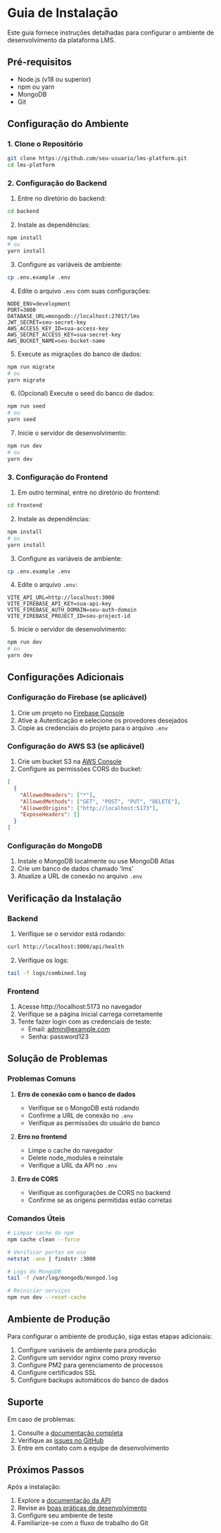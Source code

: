 # Guia de Instalação

Este guia fornece instruções detalhadas para configurar o ambiente de desenvolvimento da plataforma LMS.

## Pré-requisitos

- Node.js (v18 ou superior)
- npm ou yarn
- MongoDB
- Git

## Configuração do Ambiente

### 1. Clone o Repositório

```bash
git clone https://github.com/seu-usuario/lms-platform.git
cd lms-platform
```

### 2. Configuração do Backend

1. Entre no diretório do backend:
```bash
cd backend
```

2. Instale as dependências:
```bash
npm install
# ou
yarn install
```

3. Configure as variáveis de ambiente:
```bash
cp .env.example .env
```

4. Edite o arquivo `.env` com suas configurações:
```env
NODE_ENV=development
PORT=3000
DATABASE_URL=mongodb://localhost:27017/lms
JWT_SECRET=seu-secret-key
AWS_ACCESS_KEY_ID=sua-access-key
AWS_SECRET_ACCESS_KEY=sua-secret-key
AWS_BUCKET_NAME=seu-bucket-name
```

5. Execute as migrações do banco de dados:
```bash
npm run migrate
# ou
yarn migrate
```

6. (Opcional) Execute o seed do banco de dados:
```bash
npm run seed
# ou
yarn seed
```

7. Inicie o servidor de desenvolvimento:
```bash
npm run dev
# ou
yarn dev
```

### 3. Configuração do Frontend

1. Em outro terminal, entre no diretório do frontend:
```bash
cd frontend
```

2. Instale as dependências:
```bash
npm install
# ou
yarn install
```

3. Configure as variáveis de ambiente:
```bash
cp .env.example .env
```

4. Edite o arquivo `.env`:
```env
VITE_API_URL=http://localhost:3000
VITE_FIREBASE_API_KEY=sua-api-key
VITE_FIREBASE_AUTH_DOMAIN=seu-auth-domain
VITE_FIREBASE_PROJECT_ID=seu-project-id
```

5. Inicie o servidor de desenvolvimento:
```bash
npm run dev
# ou
yarn dev
```

## Configurações Adicionais

### Configuração do Firebase (se aplicável)

1. Crie um projeto no [Firebase Console](https://console.firebase.google.com)
2. Ative a Autenticação e selecione os provedores desejados
3. Copie as credenciais do projeto para o arquivo `.env`

### Configuração do AWS S3 (se aplicável)

1. Crie um bucket S3 na [AWS Console](https://console.aws.amazon.com/s3)
2. Configure as permissões CORS do bucket:
```json
[
  {
    "AllowedHeaders": ["*"],
    "AllowedMethods": ["GET", "POST", "PUT", "DELETE"],
    "AllowedOrigins": ["http://localhost:5173"],
    "ExposeHeaders": []
  }
]
```

### Configuração do MongoDB

1. Instale o MongoDB localmente ou use MongoDB Atlas
2. Crie um banco de dados chamado 'lms'
3. Atualize a URL de conexão no arquivo `.env`

## Verificação da Instalação

### Backend

1. Verifique se o servidor está rodando:
```bash
curl http://localhost:3000/api/health
```

2. Verifique os logs:
```bash
tail -f logs/combined.log
```

### Frontend

1. Acesse http://localhost:5173 no navegador
2. Verifique se a página inicial carrega corretamente
3. Tente fazer login com as credenciais de teste:
   - Email: admin@example.com
   - Senha: password123

## Solução de Problemas

### Problemas Comuns

1. **Erro de conexão com o banco de dados**
   - Verifique se o MongoDB está rodando
   - Confirme a URL de conexão no `.env`
   - Verifique as permissões do usuário do banco

2. **Erro no frontend**
   - Limpe o cache do navegador
   - Delete node_modules e reinstale
   - Verifique a URL da API no `.env`

3. **Erro de CORS**
   - Verifique as configurações de CORS no backend
   - Confirme se as origens permitidas estão corretas

### Comandos Úteis

```bash
# Limpar cache do npm
npm cache clean --force

# Verificar portas em uso
netstat -ano | findstr :3000

# Logs do MongoDB
tail -f /var/log/mongodb/mongod.log

# Reiniciar serviços
npm run dev --reset-cache
```

## Ambiente de Produção

Para configurar o ambiente de produção, siga estas etapas adicionais:

1. Configure variáveis de ambiente para produção
2. Configure um servidor nginx como proxy reverso
3. Configure PM2 para gerenciamento de processos
4. Configure certificados SSL
5. Configure backups automáticos do banco de dados

## Suporte

Em caso de problemas:

1. Consulte a [documentação completa](./README.md)
2. Verifique as [issues no GitHub](https://github.com/seu-usuario/lms-platform/issues)
3. Entre em contato com a equipe de desenvolvimento

## Próximos Passos

Após a instalação:

1. Explore a [documentação da API](./api-guide.md)
2. Revise as [boas práticas de desenvolvimento](./development-guide.md)
3. Configure seu ambiente de teste
4. Familiarize-se com o fluxo de trabalho do Git 